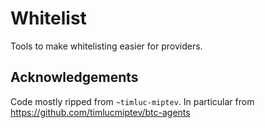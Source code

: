 # Whitelist

Tools to make whitelisting easier for providers.

## Acknowledgements

Code mostly ripped from `~timluc-miptev`.
In particular from https://github.com/timlucmiptev/btc-agents
